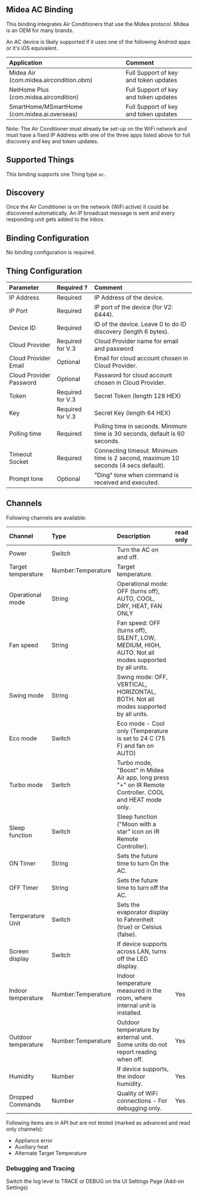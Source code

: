## Midea AC Binding

This binding integrates Air Conditioners that use the Midea protocol. Midea is an OEM for many brands.

An AC device is likely supported if it uses one of the following Android apps or it's iOS equivalent.
 
| Application						 		 |				Comment									 |
|:-------------------------------------------|:------------------------------------------------------|
|Midea Air (com.midea.aircondition.obm)		 | Full Support of key and token updates				 |
|NetHome Plus (com.midea.aircondition)		 | Full Support of key and token updates				 |
|SmartHome/MSmartHome (com.midea.ai.overseas)| Full Support of key and token updates				 |

Note: The Air Conditioner must already be set-up on the WiFi network and must have a fixed IP Address 
	with one of the three apps listed above for full discovery and key and token updates.

## Supported Things

This binding supports one Thing type `ac`.

## Discovery

Once the Air Conditioner is on the network (WiFi active) it could be discovered automatically.
An IP broadcast message is sent and every responding unit gets added to the Inbox.

## Binding Configuration

No binding configuration is required.

## Thing Configuration

| Parameter            		| Required ? 		| Comment
|:--------------------------|:------------------|:----------------------------------------------------------------------------------|
| IP Address 				| Required 			| IP Address of the device.          												|                                       
| IP Port         			| Required  		| IP port of the device (for V2: 6444).												|
| Device ID       			| Required  		| ID of the device. Leave 0 to do ID discovery (length 6 bytes). 					|                                   
| Cloud Provider 			| Required for V.3	| Cloud Provider name for email and password										|
| Cloud Provider Email  	| Optional 			| Email for cloud account chosen in Cloud Provider.									|
| Cloud Provider Password 	| Optional 			| Password for cloud account chosen in Cloud Provider.								|
| Token  					| Required for V.3 	| Secret Token (length 128 HEX)														|
| Key						| Required for V.3 	| Secret Key (length 64 HEX)       													|
| Polling time 				| Required  		| Polling time in seconds. Minimum time is 30 seconds, default is 60 seconds.		|
| Timeout Socket			| Required 			| Connecting timeout. Minimum time is 2 second, maximum 10 seconds (4 secs default).|
| Prompt tone 				| Optional 			| "Ding" tone when command is received and executed.								|

## Channels

Following channels are available:

| Channel               | Type                 | Description                                                                                                    | read only |
|:----------------------|:---------------------|:---------------------------------------------------------------------------------------------------------------|:----------|
| Power					| Switch               | Turn the AC on and off.                                                                                        |           |
| Target temperature    | Number:Temperature   | Target temperature.                                                                                            |           |
| Operational mode      | String               | Operational mode: OFF (turns off), AUTO, COOL, DRY, HEAT, FAN ONLY                                             |           |
| Fan speed             | String               | Fan speed: OFF (turns off), SILENT, LOW, MEDIUM, HIGH, AUTO. Not all modes supported by all units.             |           |
| Swing mode            | String               | Swing mode: OFF, VERTICAL, HORIZONTAL, BOTH. Not all modes supported by all units.                             |           |
| Eco mode              | Switch               | Eco mode - Cool only (Temperature is set to 24 C (75 F) and fan on AUTO)										|			|
| Turbo mode            | Switch               | Turbo mode, "Boost" in Midea Air app, long press "+" on IR Remote Controller. COOL and HEAT mode only.  		|           |
| Sleep function        | Switch               | Sleep function ("Moon with a star" icon on IR Remote Controller).                                              |           |
| ON Timer				| String               | Sets the future time to turn On the AC.																		|		    |
| OFF Timer				| String               | Sets the future time to turn off the AC.																		|			|
| Temperature Unit		| Switch               | Sets the evaporator display to Fahrenheit (true) or Celsius (false).											|           |
| Screen display		| Switch			   | If device supports across LAN, turns off the LED display.														|			|
| Indoor temperature    | Number:Temperature   | Indoor temperature measured in the room, where internal unit is installed.                                     | Yes       |
| Outdoor temperature   | Number:Temperature   | Outdoor temperature by external unit. Some units do not report reading when off.                               | Yes       |
| Humidity				| Number			   | If device supports, the indoor humidity.																		| Yes		|
| Dropped Commands		| Number			   | Quality of WiFi connections - For debugging only.																| Yes		|

Following items are in API but are not tested (marked as advanced and read only channels):

- Appliance error
- Auxiliary heat
- Alternate Target Temperature

### Debugging and Tracing

Switch the log level to TRACE or DEBUG on the UI Settings Page (Add-on Settings)
